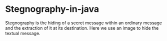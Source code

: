 # Stegnography-in-java
Stegnography is the hiding of a secret message within an ordinary message and the extraction of it at its destination. Here we use an image to hide the textual message.
